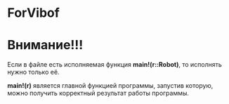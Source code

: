 # ForVibof
<h1>Внимание!!!</h1>
Если в файле есть исполняемая функция <b>main!(r::Robot)</b>, то исполнять нужно только её.

<b>main!(r)</b> является главной функцией программы, запустив которую, можно получить корректный результат работы программы.
